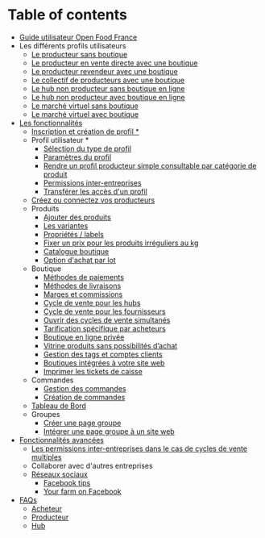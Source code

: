 # Table of contents

* [Guide utilisateur Open Food France](README.md)
* Les différents profils utilisateurs
  * [Le producteur sans boutique](les-differents-profils-utilisateurs/le-producteur-sans-boutique.md)
  * [Le producteur en vente directe avec une boutique](les-differents-profils-utilisateurs/le-producteur-en-vente-directe-avec-une-boutique.md)
  * [Le producteur revendeur avec une boutique](les-differents-profils-utilisateurs/le-producteur-revendeur-avec-une-boutique.md)
  * [Le collectif de producteurs avec une boutique](les-differents-profils-utilisateurs/le-collectif-de-producteurs-avec-une-boutique.md)
  * [Le hub non producteur sans boutique en ligne](les-differents-profils-utilisateurs/le-hub-non-producteur-sans-boutique-en-ligne.md)
  * [Le hub non producteur avec boutique en ligne](les-differents-profils-utilisateurs/le-hub-non-producteur-avec-boutique-en-ligne.md)
  * [Le marché virtuel sans boutique](les-differents-profils-utilisateurs/le-marche-virtuel-sans-boutique.md)
  * [Le marché virtuel avec boutique](les-differents-profils-utilisateurs/le-marche-virtuel-avec-boutique.md)
* [Les fonctionnalités](fonctionnalites-standards/README.md)
  * [Inscription et création de profil \*](fonctionnalites-standards/inscription-et-creation-de-profil.md)
  * Profil utilisateur \*
    * [Sélection du type de profil](fonctionnalites-standards/votre-profil/types-de-package.md)
    * [Paramètres du profil](fonctionnalites-standards/votre-profil/parametres.md)
    * [Rendre un profil producteur simple consultable par catégorie de produit](fonctionnalites-standards/votre-profil/making-a-producer-profile-searchable-by-product-category.md)
    * [Permissions inter-entreprises](fonctionnalites-standards/votre-profil/e2e-permissions.md)
    * [Transférer les accès d'un profil](fonctionnalites-standards/votre-profil/transfer-ownership.md)
  * [Créez ou connectez vos producteurs](fonctionnalites-standards/creez-ou-connectez-vos-producteurs.md)
  * Produits
    * [Ajouter des produits](fonctionnalites-standards/produits-1/produits.md)
    * [Les variantes](fonctionnalites-standards/produits-1/product-variants.md)
    * [Propriétés / labels](fonctionnalites-standards/produits-1/product-properties.md)
    * [Fixer un prix pour les produits irréguliers au kg](fonctionnalites-standards/produits-1/pricing-irregular-items-kg.md)
    * [Catalogue boutique](fonctionnalites-standards/produits-1/inventory-tool.md)
    * [Option d'achat par lot](fonctionnalites-standards/produits-1/group-buy-for-bulk-ordering.md)
  * Boutique
    * [Méthodes de paiements](fonctionnalites-standards/mise-en-place-dune-boutique/methodes-de-paiements.md)
    * [Méthodes de livraisons](fonctionnalites-standards/mise-en-place-dune-boutique/types-de-livraisons.md)
    * [Marges et commissions](fonctionnalites-standards/mise-en-place-dune-boutique/frais-et-taxes.md)
    * [Cycle de vente pour les hubs](fonctionnalites-standards/mise-en-place-dune-boutique/cycle-de-vente-pour-les-hub.md)
    * [Cycle de vente pour les fournisseurs](fonctionnalites-standards/mise-en-place-dune-boutique/cycle-de-vente-pour-les-fournisseurs.md)
    * [Ouvrir des cycles de vente simultanés](fonctionnalites-standards/mise-en-place-dune-boutique/opening-more-than-one-order-cycle.md)
    * [Tarification spécifique par acheteurs](fonctionnalites-standards/mise-en-place-dune-boutique/customer-specific-pricing.md)
    * [Boutique en ligne privée](fonctionnalites-standards/mise-en-place-dune-boutique/private-shopfront.md)
    * [Vitrine produits sans possibilités d’achat](fonctionnalites-standards/mise-en-place-dune-boutique/display-only-order-cycles.md)
    * [Gestion des tags et comptes clients](fonctionnalites-standards/mise-en-place-dune-boutique/customized-shopping-experience.md)
    * [Boutiques intégrées à votre site web](fonctionnalites-standards/mise-en-place-dune-boutique/embedded-shops.md)
    * [Imprimer les tickets de caisse](fonctionnalites-standards/mise-en-place-dune-boutique/thermally-printed-receipts.md)
  * Commandes
    * [Gestion des commandes](fonctionnalites-standards/commandes/visualisation-des-commandes.md)
    * [Création de commandes](fonctionnalites-standards/commandes/manual-orders.md)
  * [Tableau de Bord](fonctionnalites-standards/tableau-de-bord.md)
  * Groupes
    * [Créer une page groupe](fonctionnalites-standards/groupes/create-group-page.md)
    * [Intégrer une page groupe à un site web](fonctionnalites-standards/groupes/embed-a-group-page.md)
* [Fonctionnalités avancées](fonctionnalites-avancees/README.md)
  * [Les permissions inter-entreprises dans le cas de cycles de vente multiples](fonctionnalites-avancees/e2e-powers-in-multi-enterprise-ocs.md)
  * Collaborer avec d'autres entreprises
  * [Réseaux sociaux](fonctionnalites-avancees/reseaux-sociaux/README.md)
    * [Facebook tips](fonctionnalites-avancees/reseaux-sociaux/facebook-tips.md)
    * [Your farm on Facebook](fonctionnalites-avancees/reseaux-sociaux/your-farm-on-facebook.md)
* [FAQs](faqs/README.md)
  * [Acheteur](faqs/consommateur.md)
  * [Producteur](faqs/producteur.md)
  * [Hub](faqs/hub.md)

